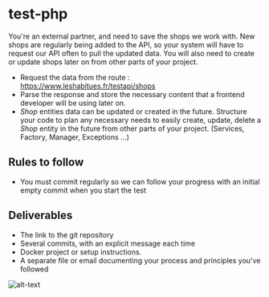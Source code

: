 # test-php

You're an external partner, and need to save the shops we work with.
New shops are regularly being added to the API, so your system will have to request our API often to pull the updated data.
You will also need to create or update shops later on from other parts of your project.

- Request the data from the route : https://www.leshabitues.fr/testapi/shops
- Parse the response and store the necessary content that a frontend developer will be using later on.
- *Shop* entities data can be updated or created in the future. Structure your code to plan any necessary needs to easily create, update, delete a *Shop* entity in the future from other parts of your project. (Services, Factory, Manager, Exceptions ...) 

## Rules to follow
- You must commit regularly so we can follow your progress with an initial empty commit when you start the test

## Deliverables

- The link to the git repository
- Several commits, with an explicit message each time
- Docker project or setup instructions.
- A separate file or email documenting your process and principles you've followed

![alt-text](https://s3.eu-west-3.amazonaws.com/lh-prod-static/img/job/test-mobile-view.png )
